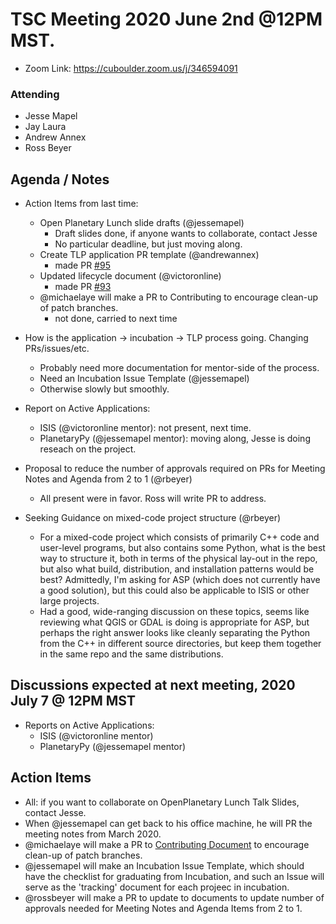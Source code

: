 # TSC Meeting 2020 June 2nd @12PM MST.
- Zoom Link: https://cuboulder.zoom.us/j/346594091

### Attending
- Jesse Mapel
- Jay Laura
- Andrew Annex
- Ross Beyer


## Agenda / Notes
- Action Items from last time:
	- Open Planetary Lunch slide drafts (@jessemapel)
		- Draft slides done, if anyone wants to collaborate, contact Jesse
		- No particular deadline, but just moving along.
	- Create TLP application PR template (@andrewannex)
		- made PR [#95](https://github.com/planetarysoftware/TSC/pull/95)
	- Updated lifecycle document (@victoronline)
		- made PR [#93](https://github.com/planetarysoftware/TSC/pull/93)
	- @michaelaye will make a PR to Contributing to encourage clean-up of patch branches.
		- not done, carried to next time
	
- How is the application -> incubation -> TLP process going. Changing PRs/issues/etc.
	- Probably need more documentation for mentor-side of the process.
	- Need an Incubation Issue Template (@jessemapel)
	- Otherwise slowly but smoothly.

- Report on Active Applications:
	- ISIS (@victoronline mentor): not present, next time.
	- PlanetaryPy (@jessemapel mentor): moving along, Jesse is doing reseach on the project.

- Proposal to reduce the number of approvals required on PRs for Meeting Notes and Agenda from 2 to 1 (@rbeyer)
	- All present were in favor.  Ross will write PR to address.

- Seeking Guidance on mixed-code project structure (@rbeyer)
	- For a mixed-code project which consists of primarily C++ code and user-level programs, but also contains some Python, what is the best way to structure it, both in terms of the physical lay-out in the repo, but also what build, distribution, and installation patterns would be best? Admittedly, I'm asking for ASP (which does not currently have a good solution), but this could also be applicable to ISIS or other large projects.
	- Had a good, wide-ranging discussion on these topics, seems like reviewing what QGIS or GDAL is doing is appropriate for ASP, but perhaps the right answer looks like cleanly separating the Python from the C++ in different source directories, but keep them together in the same repo and the same distributions.


## Discussions expected at next meeting, 2020 July 7 @ 12PM MST
- Reports on Active Applications:
	- ISIS (@victoronline mentor)
	- PlanetaryPy (@jessemapel mentor)


## Action Items
- All: if you want to collaborate on OpenPlanetary Lunch Talk Slides, contact Jesse.
- When @jessemapel can get back to his office machine, he will PR the meeting notes from March 2020.
- @michaelaye will make a PR to [Contributing Document](https://github.com/planetarysoftware/TSC/blob/master/Contributing.md) to encourage clean-up of patch branches.
- @jessemapel will make an Incubation Issue Template, which should have the checklist for graduating from Incubation, and such an Issue will serve as the 'tracking' document for each projeec in incubation.
- @rossbeyer will make a PR to update to documents to update number of approvals needed for Meeting Notes and Agenda Items from 2 to 1.
